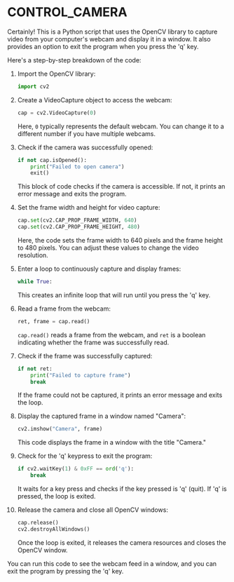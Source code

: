 # CONTROL_CAMERA

Certainly! This is a Python script that uses the OpenCV library to capture video from your computer's webcam and display it in a window. It also provides an option to exit the program when you press the 'q' key.

Here's a step-by-step breakdown of the code:

1. Import the OpenCV library:
   ```python
   import cv2
   ```

2. Create a VideoCapture object to access the webcam:
   ```python
   cap = cv2.VideoCapture(0)
   ```
   Here, `0` typically represents the default webcam. You can change it to a different number if you have multiple webcams.

3. Check if the camera was successfully opened:
   ```python
   if not cap.isOpened():
       print("Failed to open camera")
       exit()
   ```
   This block of code checks if the camera is accessible. If not, it prints an error message and exits the program.

4. Set the frame width and height for video capture:
   ```python
   cap.set(cv2.CAP_PROP_FRAME_WIDTH, 640)
   cap.set(cv2.CAP_PROP_FRAME_HEIGHT, 480)
   ```
   Here, the code sets the frame width to 640 pixels and the frame height to 480 pixels. You can adjust these values to change the video resolution.

5. Enter a loop to continuously capture and display frames:
   ```python
   while True:
   ```
   This creates an infinite loop that will run until you press the 'q' key.

6. Read a frame from the webcam:
   ```python
   ret, frame = cap.read()
   ```
   `cap.read()` reads a frame from the webcam, and `ret` is a boolean indicating whether the frame was successfully read.

7. Check if the frame was successfully captured:
   ```python
   if not ret:
       print("Failed to capture frame")
       break
   ```
   If the frame could not be captured, it prints an error message and exits the loop.

8. Display the captured frame in a window named "Camera":
   ```python
   cv2.imshow("Camera", frame)
   ```
   This code displays the frame in a window with the title "Camera."

9. Check for the 'q' keypress to exit the program:
   ```python
   if cv2.waitKey(1) & 0xFF == ord('q'):
       break
   ```
   It waits for a key press and checks if the key pressed is 'q' (quit). If 'q' is pressed, the loop is exited.

10. Release the camera and close all OpenCV windows:
    ```python
    cap.release()
    cv2.destroyAllWindows()
    ```
    Once the loop is exited, it releases the camera resources and closes the OpenCV window.

You can run this code to see the webcam feed in a window, and you can exit the program by pressing the 'q' key.
